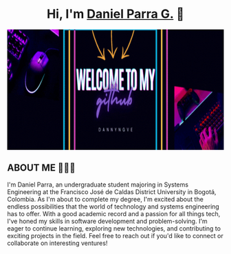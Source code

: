<div align="center">
<h1 align="center">Hi, I'm  <a href="https://aristi.dev">Daniel Parra G.</a> 👋</h1>
</div>
<div align="center">
<img src="https://github.com/Dannyngve5/Dannyngve5/blob/main/gallery%20(1).gif" align="center" widht=800 height=280>
</div>

## ABOUT ME 👨🏻‍💻

I'm Daniel Parra, an undergraduate student majoring in Systems Engineering at the Francisco José de Caldas District University in Bogotá, Colombia. As I'm about to complete my degree, I'm excited about the endless possibilities that the world of technology and systems engineering has to offer. With a good academic record and a passion for all things tech, I've honed my skills in software development and problem-solving. I'm eager to continue learning, exploring new technologies, and contributing to exciting projects in the field. Feel free to reach out if you'd like to connect or collaborate on interesting ventures!

<br>


<!--
**Dannyngve5/Dannyngve5** is a ✨ _special_ ✨ repository because its `README.md` (this file) appears on your GitHub profile.

Here are some ideas to get you started:

- 🔭 I’m currently working on ...
- 🌱 I’m currently learning ...
- 👯 I’m looking to collaborate on ...
- 🤔 I’m looking for help with ...
- 💬 Ask me about ...
- 📫 How to reach me: ...
- 😄 Pronouns: ...
- ⚡ Fun fact: ...
-->
